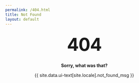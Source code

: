 ```yaml
---
permalink: /404.html
title: Not Found
layout: default
---
```

<style type="text/css" media="screen">
  .container {
    margin: 10px auto;
    max-width: 600px;
    text-align: center;
  }
  h1 {
    margin: 30px 0;
    font-size: 4em;
    line-height: 1;
    letter-spacing: -1px;
  }
</style>
<div class="container">
  <h1>404</h1>
  <p><strong>Sorry, what was that?</strong></p>
  <p>{{ site.data.ui-text[site.locale].not_found_msg }}</p>
</div>
